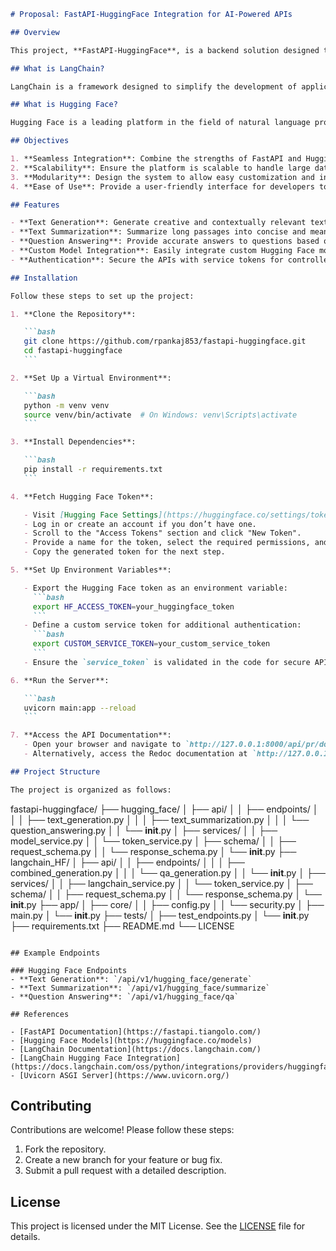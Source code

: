 ````markdown
# Proposal: FastAPI-HuggingFace Integration for AI-Powered APIs

## Overview

This project, **FastAPI-HuggingFace**, is a backend solution designed to integrate the power of Hugging Face's state-of-the-art machine learning models with the high-performance capabilities of FastAPI. The goal is to provide a scalable, modular, and efficient platform for building AI-powered APIs that cater to various use cases such as text generation, summarization, and question answering.

## What is LangChain?

LangChain is a framework designed to simplify the development of applications powered by large language models (LLMs). It provides tools to integrate LLMs with external data sources, enabling advanced functionalities such as document retrieval, conversational agents, and more. LangChain supports modularity and extensibility, making it easier to build and manage complex AI workflows.

## What is Hugging Face?

Hugging Face is a leading platform in the field of natural language processing (NLP) and machine learning. It offers a vast repository of pre-trained models for tasks like text generation, summarization, translation, and more. Hugging Face also provides tools like the Transformers library, which simplifies the use of these models in various programming environments.

## Objectives

1. **Seamless Integration**: Combine the strengths of FastAPI and Hugging Face to create a robust backend for AI applications.
2. **Scalability**: Ensure the platform is scalable to handle large datasets and high traffic.
3. **Modularity**: Design the system to allow easy customization and integration of additional models or features.
4. **Ease of Use**: Provide a user-friendly interface for developers to interact with the APIs.

## Features

- **Text Generation**: Generate creative and contextually relevant text using pre-trained Hugging Face models.
- **Text Summarization**: Summarize long passages into concise and meaningful summaries.
- **Question Answering**: Provide accurate answers to questions based on a given context.
- **Custom Model Integration**: Easily integrate custom Hugging Face models for specific use cases.
- **Authentication**: Secure the APIs with service tokens for controlled access, including additional checks for `SERVICE_TOKEN` in the environment file and code.

## Installation

Follow these steps to set up the project:

1. **Clone the Repository**:

   ```bash
   git clone https://github.com/rpankaj853/fastapi-huggingface.git
   cd fastapi-huggingface
   ```

2. **Set Up a Virtual Environment**:

   ```bash
   python -m venv venv
   source venv/bin/activate  # On Windows: venv\Scripts\activate
   ```

3. **Install Dependencies**:

   ```bash
   pip install -r requirements.txt
   ```

4. **Fetch Hugging Face Token**:

   - Visit [Hugging Face Settings](https://huggingface.co/settings/tokens).
   - Log in or create an account if you don’t have one.
   - Scroll to the "Access Tokens" section and click "New Token".
   - Provide a name for the token, select the required permissions, and generate it.
   - Copy the generated token for the next step.

5. **Set Up Environment Variables**:

   - Export the Hugging Face token as an environment variable:
     ```bash
     export HF_ACCESS_TOKEN=your_huggingface_token
     ```
   - Define a custom service token for additional authentication:
     ```bash
     export CUSTOM_SERVICE_TOKEN=your_custom_service_token
     ```
   - Ensure the `service_token` is validated in the code for secure API access.

6. **Run the Server**:

   ```bash
   uvicorn main:app --reload
   ```

7. **Access the API Documentation**:
   - Open your browser and navigate to `http://127.0.0.1:8000/api/pr/docs` for Swagger UI.
   - Alternatively, access the Redoc documentation at `http://127.0.0.1:8000/api/pr/redoc`.

## Project Structure

The project is organized as follows:
````

fastapi-huggingface/
├── hugging_face/
│ ├── api/
│ │ ├── endpoints/
│ │ │ ├── text_generation.py
│ │ │ ├── text_summarization.py
│ │ │ └── question_answering.py
│ │ └── **init**.py
│ ├── services/
│ │ ├── model_service.py
│ │ └── token_service.py
│ ├── schema/
│ │ ├── request_schema.py
│ │ └── response_schema.py
│ └── **init**.py
├── langchain_HF/
│ ├── api/
│ │ ├── endpoints/
│ │ │ ├── combined_generation.py
│ │ │ └── qa_generation.py
│ │ └── **init**.py
│ ├── services/
│ │ ├── langchain_service.py
│ │ └── token_service.py
│ ├── schema/
│ │ ├── request_schema.py
│ │ └── response_schema.py
│ └── **init**.py
├── app/
│ ├── core/
│ │ ├── config.py
│ │ └── security.py
│ ├── main.py
│ └── **init**.py
├── tests/
│ ├── test_endpoints.py
│ └── **init**.py
├── requirements.txt
├── README.md
└── LICENSE

```

## Example Endpoints

### Hugging Face Endpoints
- **Text Generation**: `/api/v1/hugging_face/generate`
- **Text Summarization**: `/api/v1/hugging_face/summarize`
- **Question Answering**: `/api/v1/hugging_face/qa`

## References

- [FastAPI Documentation](https://fastapi.tiangolo.com/)
- [Hugging Face Models](https://huggingface.co/models)
- [LangChain Documentation](https://docs.langchain.com/)
- [LangChain Hugging Face Integration](https://docs.langchain.com/oss/python/integrations/providers/huggingface)
- [Uvicorn ASGI Server](https://www.uvicorn.org/)
```

## Contributing

Contributions are welcome! Please follow these steps:

1. Fork the repository.
2. Create a new branch for your feature or bug fix.
3. Submit a pull request with a detailed description.

## License

This project is licensed under the MIT License. See the [LICENSE](LICENSE) file for details.
